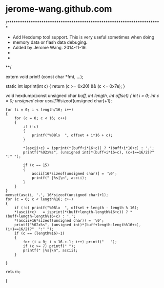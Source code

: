 # jerome-wang.github.com

/************************************************************************
 * Add Hexdump tool support. This is very useful sometimes when doing 
 * memory data or flash data debuging.
 * Added by Jerome Wang. 2014-11-19.
 *
 * 
 **/

extern void printf (const char *fmt, ...);

static int isprint(int c)
{
    return (c >= 0x20) && (c <= 0x7e);
}

void hexdump(const unsigned char *buff, int length, int offset)
{
    int i = 0;
    int c = 0;
    unsigned char ascii[16*sizeof(unsigned char)+1]; 

    for (i = 0; i < length/16; i++)
    {   
        for (c = 0; c < 16; c++)
        {
            if (!c)
            {
                printf("%08lx  ", offset + i*16 + c);
            }
   
            *(ascii+c) = isprint(*(buff+i*16+c)) ? *(buff+i*16+c) : '.';
            printf("%02x%s", (unsigned int)*(buff+i*16+c), (c+1==16/2)?"  ":" ");

            if (c == 15)
            {
                ascii[16*sizeof(unsigned char)] = '\0';
                printf(" |%s|\n", ascii);
            }
        }
    }
    memset(ascii, '.', 16*sizeof(unsigned char)+1);
    for (c = 0; c < length%16; c++)
    {
        if (!c) printf("%08lx  ", offset + length - length % 16);
        *(ascii+c)   = isprint(*(buff+length-length%16+c)) ? *(buff+length-length%16+c) : '.';
        *(ascii+16*sizeof(unsigned char)) = '\0';
        printf("%02x%s", (unsigned int)*(buff+length-length%16+c), (i+1==16/2)?"  ":" ");
        if (c == (length%16)-1)
        {
            for (i = 0; i < 16-c-1; i++) printf("   ");
            if (c >= 7) printf(" ");
            printf(" |%s|\n", ascii);
        }

    }

    return;
}
